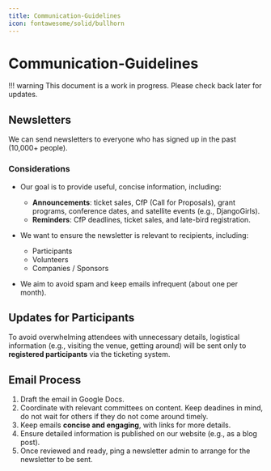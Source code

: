 ```yaml
---
title: Communication-Guidelines
icon: fontawesome/solid/bullhorn
---
```

# Communication-Guidelines

!!! warning
    This document is a work in progress. Please check back later for updates.


## Newsletters

We can send newsletters to everyone who has signed up in the past (10,000+ people).  

### Considerations  

- Our goal is to provide useful, concise information, including:  
  - **Announcements**: ticket sales, CfP (Call for Proposals), grant programs, conference dates, and satellite events (e.g., DjangoGirls).  
  - **Reminders**: CfP deadlines, ticket sales, and late-bird registration.  

- We want to ensure the newsletter is relevant to recipients, including:  
  - Participants  
  - Volunteers  
  - Companies / Sponsors  

- We aim to avoid spam and keep emails infrequent (about one per month).  

## Updates for Participants  

To avoid overwhelming attendees with unnecessary details, logistical information (e.g., visiting the venue, getting around) will be sent only to **registered participants** via the ticketing system.  

## Email Process  

1. Draft the email in Google Docs.  
2. Coordinate with relevant committees on content. Keep deadines in mind, do not wait for others if they do not come around timely.     
4. Keep emails **concise and engaging**, with links for more details.  
5. Ensure detailed information is published on our website (e.g., as a blog post).
6. Once reviewed and ready, ping a newsletter admin to arrange for the newsletter to be sent.

   
